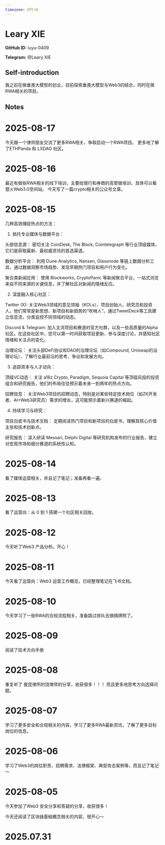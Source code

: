 ```yaml
---
timezone: UTC+8
---
```


# Leary XIE

**GitHub ID:** luyu-0409

**Telegram:** @Leary XIE

## Self-introduction

我之前在做垂类大模型的创业，目前探索垂类大模型与Web3的结合，同时在做RWA相关的项目。

## Notes

<!-- Content_START -->
# 2025-08-17

今天跟一个律师朋友交流了更多RWA相关，争取启动一个RWA项目。
更多地了解了ETHPanda 和 LXDAO 社区。

# 2025-08-16

最近有做些RWA相关的线下培训，主要给银行和券商的高管做培训，具体可以看慧火Web3.0空间站。
今天写了一篇crypto相关的公众号文章。

# 2025-08-15

几种高效捕捉热点的方法：

1. 依托专业媒体与数据平台：

头部信息源： 密切关注 CoinDesk, The Block, Cointelegraph 等行业顶级媒体，它们是获取最新、最权威资讯的首选渠道。

数据分析平台： 利用 Dune Analytics, Nansen, Glassnode 等链上数据分析工具，通过数据洞察市场趋势、发现早期热门项目和用户行为变化。

聚合类新闻应用： 使用 Blockworks, CryptoPanic 等新闻聚合平台，一站式浏览来自不同来源的关键信息，并了解社区对新闻的情绪反应。

2. 深度融入核心社区：

Twitter (X): 关注Web3领域的意见领袖（KOLs）、项目创始人、研究员和投资人，他们常常是新思想、新项目和新趋势的“吹哨人”。通过TweetDeck等工具建立信息流，分类监控不同领域的动态。

Discord & Telegram: 加入主流项目和赛道的官方社群，以及一些高质量的Alpha社区。在这些社区中，您可以第一时间获取项目更新、参与深度讨论，并感知社区情绪和关注点的变化。

治理论坛： 关注头部DeFi协议和DAO的治理论坛（如Compound, Uniswap的治理论坛），了解行业最前沿的思考、争议和发展方向。

3. 追踪资本与人才动向：

顶级VC动态： 关注 a16z Crypto, Paradigm, Sequoia Capital 等顶级风投的投资组合和研究报告，他们的布局往往预示着未来一到两年的热点方向。

招聘信息： 关注Web3项目的招聘动态，特别是对某些特定技术岗位（如ZK开发者、AI+Web3研究员）需求的增长，这可能预示着新兴赛道的崛起。

4. 持续学习与研究：

项目白皮书与技术文档： 定期阅读热门项目和新项目的白皮书，理解其核心价值主张和技术创新点。

研究报告： 深入研读 Messari, Delphi Digital 等研究机构发布的行业报告，建立对宏观市场和细分赛道的系统性认知。

# 2025-08-14

看了媒体运营相关，并且记了笔记；准备再看一遍。

# 2025-08-13

看了运营向：从 0 到 1 搭建一个社区相关回放。

# 2025-08-12

今天听了Web3 产品分析。开心！

# 2025-08-11

今天看了运营向：Web3 运营工作概览。已经整理笔记在飞书文档。

# 2025-08-10

今天学习了一些RWA的合规流程相关，准备跳过排队去搞搞牌照了。

# 2025-08-09

阅读了技术方向手册

# 2025-08-08

重复听了 曼昆律所的饶律师的分享，收获很多！！！
而且更多地思考方向选择问题。

# 2025-08-07

学习了更多安全和合规相关的内容，学习了更多RWA最新资讯，了解了更多目标岗位的信息。

# 2025-08-06

学习了Web3的岗位职责、招聘需求、法律框架、典型攻击案例等，而且记了笔记～

# 2025-08-05

今天参加了Web3 安全分享和答疑的分享，收获很多！

今天还阅读了区块链基础概念相关的内容，很开心～


# 2025.07.31


<!-- Content_END -->
